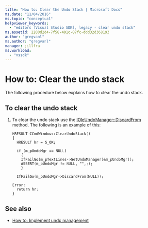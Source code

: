 ```yaml
---
title: "How to: Clear the Undo Stack | Microsoft Docs"
ms.date: "11/04/2016"
ms.topic: "conceptual"
helpviewer_keywords:
  - "editors [Visual Studio SDK], legacy - clear undo stack"
ms.assetid: 2200d2d4-7f58-401c-87fc-ddd32d368193
author: "gregvanl"
ms.author: "gregvanl"
manager: jillfra
ms.workload:
  - "vssdk"
---
```

# How to: Clear the undo stack
The following procedure below explains how to clear the undo stack.

## To clear the undo stack

1. To clear the undo stack use the [IOleUndoManager::DiscardFrom](/windows/desktop/api/ocidl/nf-ocidl-ioleundomanager-discardfrom) method. The following is an example of this:

    ```
    HRESULT CCmdWindow::ClearUndoStack()
    {
      HRESULT hr = S_OK;

      if (m_pUndoMgr == NULL)
        {
        IfFailGo(m_pTextLines->GetUndoManager(&m_pUndoMgr));
        ASSERT(m_pUndoMgr != NULL, "",;);
        }

      IfFailGo(m_pUndoMgr->DiscardFrom(NULL));

    Error:
      return hr;
    }
    ```

## See also
- [How to: Implement undo management](../extensibility/how-to-implement-undo-management.md)